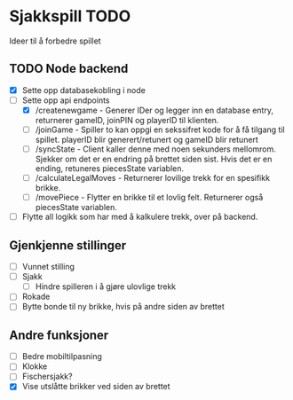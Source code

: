 # Sjakkspill TODO
Ideer til å forbedre spillet

## TODO Node backend
 - [x] Sette opp databasekobling i node
 - [ ] Sette opp api endpoints
   - [x] /createnewgame - Generer IDer og legger inn en database entry, returnerer gameID, joinPIN og playerID til klienten.
   - [ ] /joinGame - Spiller to kan oppgi en sekssifret kode for å få tilgang til spillet. playerID blir generert/retunert og gameID blir retunert
   - [ ] /syncState - Client kaller denne med noen sekunders mellomrom. Sjekker om det er en endring på brettet siden sist. Hvis det er en ending, retuneres piecesState variablen.
   - [ ] /calculateLegalMoves - Returnerer lovilige trekk for en spesifikk brikke.
   - [ ] /movePiece - Flytter en brikke til et lovlig felt. Returnerer også piecesState variablen.
  - [ ] Flytte all logikk som har med å kalkulere trekk, over på backend.

## Gjenkjenne stillinger
 - [ ] Vunnet stilling
 - [ ] Sjakk
   - [ ] Hindre spilleren i å gjøre ulovlige trekk
 - [ ] Rokade
 - [ ] Bytte bonde til ny brikke, hvis på andre siden av brettet

## Andre funksjoner
- [ ] Bedre mobiltilpasning
- [ ] Klokke
- [ ] Fischersjakk?
- [x] Vise utslåtte brikker ved siden av brettet
